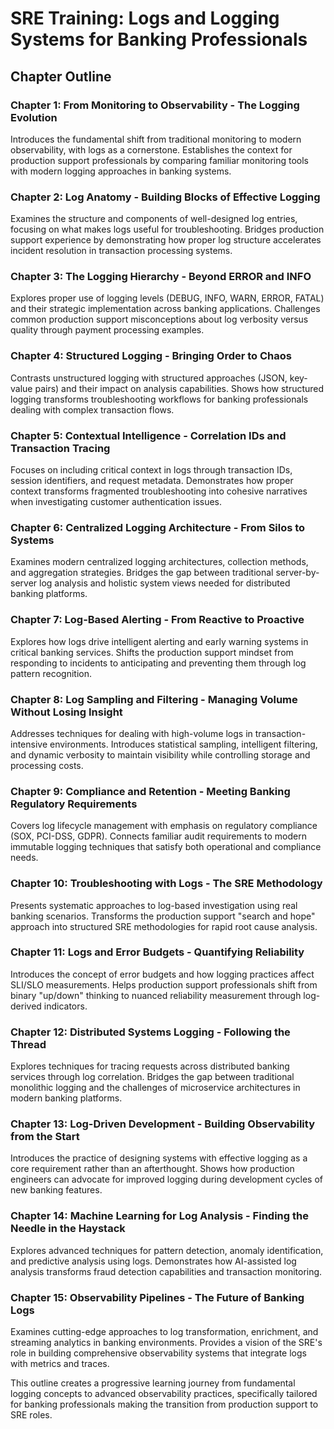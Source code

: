 # SRE Training: Logs and Logging Systems for Banking Professionals

## Chapter Outline

### Chapter 1: From Monitoring to Observability - The Logging Evolution
Introduces the fundamental shift from traditional monitoring to modern observability, with logs as a cornerstone. Establishes the context for production support professionals by comparing familiar monitoring tools with modern logging approaches in banking systems.

### Chapter 2: Log Anatomy - Building Blocks of Effective Logging
Examines the structure and components of well-designed log entries, focusing on what makes logs useful for troubleshooting. Bridges production support experience by demonstrating how proper log structure accelerates incident resolution in transaction processing systems.

### Chapter 3: The Logging Hierarchy - Beyond ERROR and INFO
Explores proper use of logging levels (DEBUG, INFO, WARN, ERROR, FATAL) and their strategic implementation across banking applications. Challenges common production support misconceptions about log verbosity versus quality through payment processing examples.

### Chapter 4: Structured Logging - Bringing Order to Chaos
Contrasts unstructured logging with structured approaches (JSON, key-value pairs) and their impact on analysis capabilities. Shows how structured logging transforms troubleshooting workflows for banking professionals dealing with complex transaction flows.

### Chapter 5: Contextual Intelligence - Correlation IDs and Transaction Tracing
Focuses on including critical context in logs through transaction IDs, session identifiers, and request metadata. Demonstrates how proper context transforms fragmented troubleshooting into cohesive narratives when investigating customer authentication issues.

### Chapter 6: Centralized Logging Architecture - From Silos to Systems
Examines modern centralized logging architectures, collection methods, and aggregation strategies. Bridges the gap between traditional server-by-server log analysis and holistic system views needed for distributed banking platforms.

### Chapter 7: Log-Based Alerting - From Reactive to Proactive
Explores how logs drive intelligent alerting and early warning systems in critical banking services. Shifts the production support mindset from responding to incidents to anticipating and preventing them through log pattern recognition.

### Chapter 8: Log Sampling and Filtering - Managing Volume Without Losing Insight
Addresses techniques for dealing with high-volume logs in transaction-intensive environments. Introduces statistical sampling, intelligent filtering, and dynamic verbosity to maintain visibility while controlling storage and processing costs.

### Chapter 9: Compliance and Retention - Meeting Banking Regulatory Requirements
Covers log lifecycle management with emphasis on regulatory compliance (SOX, PCI-DSS, GDPR). Connects familiar audit requirements to modern immutable logging techniques that satisfy both operational and compliance needs.

### Chapter 10: Troubleshooting with Logs - The SRE Methodology
Presents systematic approaches to log-based investigation using real banking scenarios. Transforms the production support "search and hope" approach into structured SRE methodologies for rapid root cause analysis.

### Chapter 11: Logs and Error Budgets - Quantifying Reliability
Introduces the concept of error budgets and how logging practices affect SLI/SLO measurements. Helps production support professionals shift from binary "up/down" thinking to nuanced reliability measurement through log-derived indicators.

### Chapter 12: Distributed Systems Logging - Following the Thread
Explores techniques for tracing requests across distributed banking services through log correlation. Bridges the gap between traditional monolithic logging and the challenges of microservice architectures in modern banking platforms.

### Chapter 13: Log-Driven Development - Building Observability from the Start
Introduces the practice of designing systems with effective logging as a core requirement rather than an afterthought. Shows how production engineers can advocate for improved logging during development cycles of new banking features.

### Chapter 14: Machine Learning for Log Analysis - Finding the Needle in the Haystack
Explores advanced techniques for pattern detection, anomaly identification, and predictive analysis using logs. Demonstrates how AI-assisted log analysis transforms fraud detection capabilities and transaction monitoring.

### Chapter 15: Observability Pipelines - The Future of Banking Logs
Examines cutting-edge approaches to log transformation, enrichment, and streaming analytics in banking environments. Provides a vision of the SRE's role in building comprehensive observability systems that integrate logs with metrics and traces.

This outline creates a progressive learning journey from fundamental logging concepts to advanced observability practices, specifically tailored for banking professionals making the transition from production support to SRE roles.
